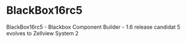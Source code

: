 BlackBox16rc5
=============

BlackBox16rc5 - Blackbox Component Builder - 1.6 release candidat 5  evolves to Zellview System 2
